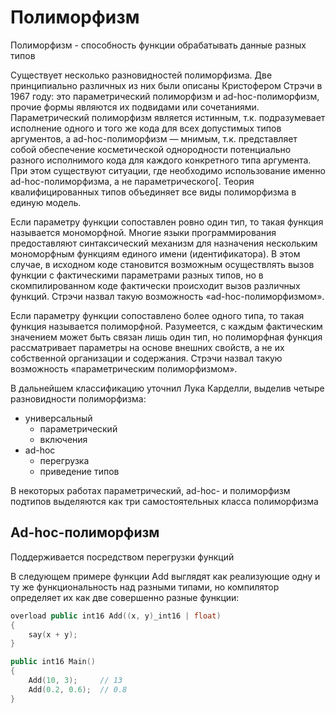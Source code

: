 # Полиморфизм

Полиморфизм - способность функции обрабатывать данные разных типов

Существует несколько разновидностей полиморфизма. Две принципиально различных из них были описаны Кристофером Стрэчи в 1967 году: это параметрический полиморфизм и ad-hoc-полиморфизм, прочие формы являются их подвидами или сочетаниями. Параметрический полиморфизм является истинным, т.к. подразумевает исполнение одного и того же кода для всех допустимых типов аргументов, а ad-hoc-полиморфизм — мнимым, т.к. представляет собой обеспечение косметической однородности потенциально разного исполнимого кода для каждого конкретного типа аргумента. При этом существуют ситуации, где необходимо использование именно ad-hoc-полиморфизма, а не параметрического[. Теория квалифицированных типов объединяет все виды полиморфизма в единую модель.

Если параметру функции сопоставлен ровно один тип, то такая функция называется мономорфной. Многие языки программирования предоставляют синтаксический механизм для назначения нескольким мономорфным функциям единого имени (идентификатора). В этом случае, в исходном коде становится возможным осуществлять вызов функции с фактическими параметрами разных типов, но в скомпилированном коде фактически происходит вызов различных функций. Стрэчи назвал такую возможность «ad-hoc-полиморфизмом». 

Если параметру функции сопоставлено более одного типа, то такая функция называется полиморфной. Разумеется, с каждым фактическим значением может быть связан лишь один тип, но полиморфная функция рассматривает параметры на основе внешних свойств, а не их собственной организации и содержания. Стрэчи назвал такую возможность «параметрическим полиморфизмом». 

В дальнейшем классификацию уточнил Лука Карделли, выделив четыре разновидности полиморфизма: <br>
- универсальный
    - параметрический
    - включения
- ad-hoc
    - перегрузка
    - приведение типов

В некоторых работах параметрический, ad-hoc- и полиморфизм подтипов выделяются как три самостоятельных класса полиморфизма

## Ad-hoc-полиморфизм 

Поддерживается посредством перегрузки функций

В следующем примере функции Add выглядят как реализующие одну и ту же функциональность над разными типами, но компилятор определяет их как две совершенно разные функции:
```C++
overload public int16 Add((x, y)_int16 | float)
{
    say(x + y);
}

public int16 Main()
{
    Add(10, 3);     // 13
    Add(0.2, 0.6);  // 0.8
}
```

